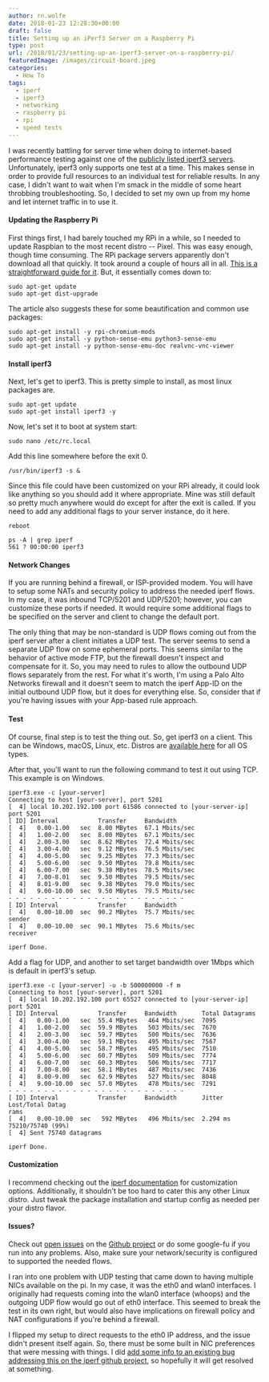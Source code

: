 ```yaml
---
author: rn.wolfe
date: 2018-01-23 12:28:30+00:00
draft: false
title: Setting up an iPerf3 Server on a Raspberry Pi
type: post
url: /2018/01/23/setting-up-an-iperf3-server-on-a-raspberry-pi/
featuredImage: /images/circuit-board.jpeg
categories:
  - How To
tags:
  - iperf
  - iperf3
  - networking
  - raspberry pi
  - rpi
  - speed tests
---
```


I was recently battling for server time when doing to internet-based performance testing against one of the [publicly listed iperf3 servers](https://iperf.fr/iperf-servers.php). Unfortunately, iperf3 only supports one test at a time. This makes sense in order to provide full resources to an individual test for reliable results. In any case, I didn't want to wait when I'm smack in the middle of some heart throbbing troubleshooting. So, I decided to set my own up from my home and let internet traffic in to use it.

#### Updating the Raspberry Pi

First things first, I had barely touched my RPi in a while, so I needed to update Raspbian to the most recent distro -- Pixel. This was easy enough, though time consuming. The RPi package servers apparently don't download all that quickly. It took around a couple of hours all in all. [This is a straightforward guide for it](https://www.cnet.com/how-to/update-your-raspberry-pi-to-raspbian-pixel-for-fancy-new-features/). But, it essentially comes down to:

    sudo apt-get update
    sudo apt-get dist-upgrade

The article also suggests these for some beautification and common use packages:

    sudo apt-get install -y rpi-chromium-mods
    sudo apt-get install -y python-sense-emu python3-sense-emu
    sudo apt-get install -y python-sense-emu-doc realvnc-vnc-viewer

#### Install iperf3

Next, let's get to iperf3. This is pretty simple to install, as most linux packages are.

    sudo apt-get update
    sudo apt-get install iperf3 -y

Now, let's set it to boot at system start:

    sudo nano /etc/rc.local

Add this line somewhere before the exit 0.

    /usr/bin/iperf3 -s &

Since this file could have been customized on your RPi already, it could look like anything so you should add it where appropriate. Mine was still default so pretty much anywhere would do except for after the exit is called. If you need to add any additional flags to your server instance, do it here.

    reboot

    ps -A | grep iperf
    561 ? 00:00:00 iperf3

#### Network Changes

If you are running behind a firewall, or ISP-provided modem. You will have to setup some NATs and security policy to address the needed iperf flows. In my case, it was inbound TCP/5201 and UDP/5201; however, you can customize these ports if needed. It would require some additional flags to be specified on the server and client to change the default port.

The only thing that may be non-standard is UDP flows coming out from the iperf server after a client initiates a UDP test. The server seems to send a separate UDP flow on some ephemeral ports. This seems similar to the behavior of active mode FTP, but the firewall doesn't inspect and compensate for it. So, you may need to rules to allow the outbound UDP flows separately from the rest. For what it's worth, I'm using a Palo Alto Networks firewall and it doesn't seem to match the iperf App-ID on the initial outbound UDP flow, but it does for everything else. So, consider that if you're having issues with your App-based rule approach.

#### Test

Of course, final step is to test the thing out. So, get iperf3 on a client. This can be Windows, macOS, Linux, etc. Distros are [available here](https://iperf.fr/iperf-download.php) for all OS types.

After that, you'll want to run the following command to test it out using TCP. This example is on Windows.

    iperf3.exe -c [your-server]
    Connecting to host [your-server], port 5201
    [  4] local 10.202.192.100 port 61586 connected to [your-server-ip] port 5201
    [ ID] Interval           Transfer     Bandwidth
    [  4]   0.00-1.00   sec  8.00 MBytes  67.1 Mbits/sec
    [  4]   1.00-2.00   sec  8.00 MBytes  67.1 Mbits/sec
    [  4]   2.00-3.00   sec  8.62 MBytes  72.4 Mbits/sec
    [  4]   3.00-4.00   sec  9.12 MBytes  76.5 Mbits/sec
    [  4]   4.00-5.00   sec  9.25 MBytes  77.3 Mbits/sec
    [  4]   5.00-6.00   sec  9.50 MBytes  79.8 Mbits/sec
    [  4]   6.00-7.00   sec  9.38 MBytes  78.5 Mbits/sec
    [  4]   7.00-8.01   sec  9.50 MBytes  79.5 Mbits/sec
    [  4]   8.01-9.00   sec  9.38 MBytes  79.0 Mbits/sec
    [  4]   9.00-10.00  sec  9.50 MBytes  79.5 Mbits/sec
    - - - - - - - - - - - - - - - - - - - - - - - - -
    [ ID] Interval           Transfer     Bandwidth
    [  4]   0.00-10.00  sec  90.2 MBytes  75.7 Mbits/sec                  sender
    [  4]   0.00-10.00  sec  90.1 MBytes  75.6 Mbits/sec                  receiver

    iperf Done.

Add a flag for UDP, and another to set target bandwidth over 1Mbps which is default in iperf3's setup.

    iperf3.exe -c [your-server] -u -b 500000000 -f m
    Connecting to host [your-server], port 5201
    [  4] local 10.202.192.100 port 65527 connected to [your-server-ip] port 5201
    [ ID] Interval           Transfer     Bandwidth       Total Datagrams
    [  4]   0.00-1.00   sec  55.4 MBytes   464 Mbits/sec  7095
    [  4]   1.00-2.00   sec  59.9 MBytes   503 Mbits/sec  7670
    [  4]   2.00-3.00   sec  59.7 MBytes   500 Mbits/sec  7636
    [  4]   3.00-4.00   sec  59.1 MBytes   495 Mbits/sec  7567
    [  4]   4.00-5.00   sec  58.7 MBytes   495 Mbits/sec  7510
    [  4]   5.00-6.00   sec  60.7 MBytes   509 Mbits/sec  7774
    [  4]   6.00-7.00   sec  60.3 MBytes   506 Mbits/sec  7717
    [  4]   7.00-8.00   sec  58.1 MBytes   487 Mbits/sec  7436
    [  4]   8.00-9.00   sec  62.9 MBytes   527 Mbits/sec  8048
    [  4]   9.00-10.00  sec  57.0 MBytes   478 Mbits/sec  7291
    - - - - - - - - - - - - - - - - - - - - - - - - -
    [ ID] Interval           Transfer     Bandwidth       Jitter    Lost/Total Datag
    rams
    [  4]   0.00-10.00  sec   592 MBytes   496 Mbits/sec  2.294 ms  75210/75740 (99%)
    [  4] Sent 75740 datagrams

    iperf Done.

#### Customization

I recommend checking out the [iperf documentation](https://iperf.fr/iperf-doc.php) for customization options. Additionally, it shouldn't be too hard to cater this any other Linux distro. Just tweak the package installation and startup config as needed per your distro flavor.

#### Issues?

Check out [open issues](https://github.com/esnet/iperf/issues) on the [Github project](https://github.com/esnet/iperf) or do some google-fu if you run into any problems. Also, make sure your network/security is configured to supported the needed flows.

I ran into one problem with UDP testing that came down to having multiple NICs available on the pi. In my case, it was the eth0 and wlan0 interfaces. I originally had requests coming into the wlan0 interface (whoops) and the outgoing UDP flow would go out of eth0 interface. This seemed to break the test in its own right, but would also have implications on firewall policy and NAT configurations if you're behind a firewall.

I flipped my setup to direct requests to the eth0 IP address, and the issue didn't present itself again. So, there must be some built in NIC preferences that were messing with things. I did [add some info to an existing bug addressing this on the iperf github project](https://github.com/esnet/iperf/issues/637#issuecomment-359676006), so hopefully it will get resolved at something.
